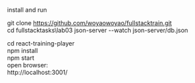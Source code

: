 install and run<br>

git clone https://github.com/woyaowoyao/fullstacktrain.git <br>
cd fullstacktasks\lab03
json-server --watch json-server/db.json

cd react-training-player <br>
npm install <br>
npm start <br>
open browser:<br>
http://localhost:3001/<br>